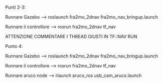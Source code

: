 Punti 2-3:

Runnare Gazebo --> roslaunch fra2mo_2dnav fra2mo_nav_bringup.launch

Runnare il controllore --> rosrun fra2mo_2dnav tf_nav

ATTENZIONE COMMENTARE I THREAD GIUSTI IN TF::NAV RUN


Punto 4:

Runnare Gazebo --> roslaunch fra2mo_2dnav fra2mo_nav_bringup.launch

Runnare il controllore --> rosrun fra2mo_2dnav tf_nav

Runnare aruco node --> rlaunch aruco_ros usb_cam_aruco.launch

